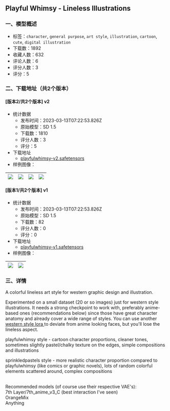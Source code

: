 ## Playful Whimsy - Lineless Illustrations
### 一、模型概述

- 标签：`character`, `general purpose`, `art style`, `illustration`, `cartoon`, `cute`, `digital illustration`
- 下载数：1892
- 收藏人数：632
- 评论人数：6
- 评分人数：3
- 评分：5

### 二、下载地址（共2个版本）

#### [版本2/共2个版本] v2

- 统计数据
  - 发布时间：2023-03-13T07:22:53.826Z
  - 原始模型：SD 1.5
  - 下载数：1810
  - 评分人数：3
  - 评分：5
- 下载地址
  - [playfulwhimsy-v2.safetensors](https://civitai.com/api/download/models/22331)
- 样例图像：

| <img src="https://image.civitai.com/xG1nkqKTMzGDvpLrqFT7WA/27bfe340-3540-4f40-811d-60a51a42ff00/width=450/240211.jpeg" /> | <img src="https://image.civitai.com/xG1nkqKTMzGDvpLrqFT7WA/1e5b9d58-031b-4fa3-ee82-2760fb7f6d00/width=450/240217.jpeg" /> | <img src="https://image.civitai.com/xG1nkqKTMzGDvpLrqFT7WA/0351ebf1-588a-42b6-4b53-b84106f70100/width=450/240216.jpeg" /> | <img src="https://image.civitai.com/xG1nkqKTMzGDvpLrqFT7WA/653e880a-d036-4106-6263-5535af5ba800/width=450/240215.jpeg" /> |
| ---- | ---- | ---- | ---- |

#### [版本1/共2个版本] v1

- 统计数据
  - 发布时间：2023-03-13T07:22:53.826Z
  - 原始模型：SD 1.5
  - 下载数：82
  - 评分人数：0
  - 评分：0
- 下载地址
  - [playfulwhimsy-v1.safetensors](https://civitai.com/api/download/models/22332)
- 样例图像：

| <img src="https://image.civitai.com/xG1nkqKTMzGDvpLrqFT7WA/f885f14a-8b55-481e-eb99-336f77bacd00/width=450/240219.jpeg" /> | <img src="https://image.civitai.com/xG1nkqKTMzGDvpLrqFT7WA/d3c35bee-3efc-4638-c59d-50448e236300/width=450/240218.jpeg" /> |
| ---- | ---- |


### 三、详情
<p>A colorful lineless art style for western graphic design and illustration.</p><p></p><p>Experimented on a small dataset (20 or so images) just for western style illustrations. It needs a strong checkpoint to work with, preferably anime-based ones (recommendations below) since those have great character anatomy and already cover a wide range of styles. You can use another <a target="_blank" rel="ugc" href="https://civitai.com/models/17800/cartoon-fanart-style">western style lora </a>to deviate from anime looking faces, but you'll lose the lineless aspect.<br /></p><p>playfulwhimsy style - cartoon character proportions, cleaner tones, sometimes slightly pastel/chalky texture on the edges, simple compositions and illustrations</p><p></p><p>sprinkledpastels style - more realistic character proportion compared to playfulwhimsy (like comics or graphic novels), lots of random colorful elements scattered around, complex compositions</p><p><br />Recommended models (of course use their respective VAE's):<br />7th Layer/7th_anime_v3_C (best interaction I've seen)<br />OrangeMix<br />Anything</p>